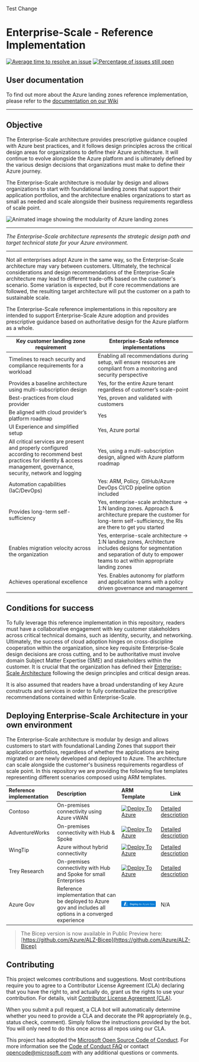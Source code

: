 Test Change

# Enterprise-Scale - Reference Implementation

[![Average time to resolve an issue](http://isitmaintained.com/badge/resolution/azure/enterprise-scale.svg)](http://isitmaintained.com/project/azure/enterprise-scale "Average time to resolve an issue")
[![Percentage of issues still open](http://isitmaintained.com/badge/open/azure/enterprise-scale.svg)](http://isitmaintained.com/project/azure/enterprise-scale "Percentage of issues still open")

## User documentation

To find out more about the Azure landing zones reference implementation, please refer to the [documentation on our Wiki](https://github.com/Azure/Enterprise-Scale/wiki)

---

## Objective

The Enterprise-Scale architecture provides prescriptive guidance coupled with Azure best practices, and it follows design principles across the critical design areas for organizations to define their Azure architecture. It will continue to evolve alongside the Azure platform and is ultimately defined by the various design decisions that organizations must make to define their Azure journey.

The Enterprise-Scale architecture is modular by design and allows organizations to start with foundational landing zones that support their application portfolios, and the architecture enables organizations to start as small as needed and scale alongside their business requirements regardless of scale point.

![Animated image showing the modularity of Azure landing zones](./docs/wiki/media/ESLZ.gif)

---

_The Enterprise-Scale architecture represents the strategic design path and target technical state for your Azure environment._

---

Not all enterprises adopt Azure in the same way, so the Enterprise-Scale architecture may vary between customers. Ultimately, the technical considerations and design recommendations of the Enterprise-Scale architecture may lead to different trade-offs based on the customer's scenario. Some variation is expected, but if core recommendations are followed, the resulting target architecture will put the customer on a path to sustainable scale.

The Enterprise-Scale reference implementations in this repository are intended to support Enterprise-Scale Azure adoption and provides prescriptive guidance based on authoritative design for the Azure platform as a whole.

| Key customer landing zone requirement | Enterprise-Scale reference implementations |
|----------------------------------------------------------------------------------|-----------------------------------------------------------------------------------------------------------------------------------------------------------------------------------------------------------------------------------------------------|
| Timelines to reach security and compliance requirements for a workload | Enabling all recommendations during setup, will ensure resources are compliant from a monitoring and security perspective |
| Provides a baseline architecture using multi-subscription design | Yes, for the entire Azure tenant regardless of customer’s scale-point |
| Best-practices from cloud provider | Yes, proven and validated with customers |
| Be aligned with cloud provider’s platform roadmap | Yes |
| UI Experience and simplified setup | Yes, Azure portal |
| All critical services are present and properly configured according to recommend best practices for identity & access management, governance, security, network and logging | Yes, using a multi-subscription design, aligned with Azure platform roadmap |
| Automation capabilities (IaC/DevOps) | Yes: ARM, Policy, GitHub/Azure DevOps CI/CD pipeline option included |
| Provides long-term self-sufficiency | Yes, enterprise-scale architecture -> 1:N landing zones. Approach & architecture prepare the customer for long-term self-sufficiency, the RIs are there to get you started |
| Enables migration velocity across the organization | Yes, enterprise-scale architecture -> 1:N landing zones, Architecture includes designs for segmentation and separation of duty to empower teams to act within appropriate landing zones |
| Achieves operational excellence | Yes. Enables autonomy for platform and application teams with a policy driven governance and management |

## Conditions for success

To fully leverage this reference implementation in this repository, readers must have a collaborative engagement with key customer stakeholders across critical technical domains, such as identity, security, and networking. Ultimately, the success of cloud adoption hinges on cross-discipline cooperation within the organization, since key requisite Enterprise-Scale design decisions are cross cutting, and to be authoritative must involve domain Subject Matter Expertise (SME) and stakeholders within the customer. It is crucial that the organization has defined their [Enterprise-Scale Architecture](./docs/EnterpriseScale-Architecture.md) following the design principles and critical design areas.

It is also assumed that readers have a broad understanding of key Azure constructs and services in order to fully contextualize the prescriptive recommendations contained within Enterprise-Scale.
<!--
![Enterprise-Scale ](./docs/wiki/media/ES-process.png)
-->

## Deploying Enterprise-Scale Architecture in your own environment

The Enterprise-Scale architecture is modular by design and allows customers to start with foundational Landing Zones that support their application portfolios, regardless of whether the applications are being migrated or are newly developed and deployed to Azure. The architecture can scale alongside the customer's business requirements regardless of scale point. In this repository we are providing the following five templates representing different scenarios composed using ARM templates.

| Reference implementation | Description | ARM Template | Link |
|:-------------------------|:-------------|:-------------|------|
| Contoso | On-premises connectivity using Azure vWAN |[![Deploy To Azure](https://docs.microsoft.com/en-us/azure/templates/media/deploy-to-azure.svg)](https://portal.azure.com/#blade/Microsoft_Azure_CreateUIDef/CustomDeploymentBlade/uri/https%3A%2F%2Fraw.githubusercontent.com%2FAzure%2FEnterprise-Scale%2Fmain%2FeslzArm%2FeslzArm.json/uiFormDefinitionUri/https%3A%2F%2Fraw.githubusercontent.com%2FAzure%2FEnterprise-Scale%2Fmain%2FeslzArm%2Feslz-portal.json) | [Detailed description](./docs/reference/contoso/Readme.md) |
| AdventureWorks | On-premises connectivity with Hub & Spoke  |[![Deploy To Azure](https://docs.microsoft.com/en-us/azure/templates/media/deploy-to-azure.svg)](https://portal.azure.com/#blade/Microsoft_Azure_CreateUIDef/CustomDeploymentBlade/uri/https%3A%2F%2Fraw.githubusercontent.com%2FAzure%2FEnterprise-Scale%2Fmain%2FeslzArm%2FeslzArm.json/uiFormDefinitionUri/https%3A%2F%2Fraw.githubusercontent.com%2FAzure%2FEnterprise-Scale%2Fmain%2FeslzArm%2Feslz-portal.json) | [Detailed description](./docs/reference/adventureworks/README.md) |
| WingTip | Azure without hybrid connectivity |[![Deploy To Azure](https://docs.microsoft.com/en-us/azure/templates/media/deploy-to-azure.svg)](https://portal.azure.com/#blade/Microsoft_Azure_CreateUIDef/CustomDeploymentBlade/uri/https%3A%2F%2Fraw.githubusercontent.com%2FAzure%2FEnterprise-Scale%2Fmain%2FeslzArm%2FeslzArm.json/uiFormDefinitionUri/https%3A%2F%2Fraw.githubusercontent.com%2FAzure%2FEnterprise-Scale%2Fmain%2FeslzArm%2Feslz-portal.json) | [Detailed description](./docs/reference/wingtip/README.md) |
| Trey Research | On-premises connectivity with Hub and Spoke for small Enterprises | [![Deploy To Azure](https://docs.microsoft.com/en-us/azure/templates/media/deploy-to-azure.svg)](https://portal.azure.com/#blade/Microsoft_Azure_CreateUIDef/CustomDeploymentBlade/uri/https%3A%2F%2Fraw.githubusercontent.com%2FAzure%2FEnterprise-Scale%2Fmain%2Fdocs%2Freference%2Ftreyresearch%2FarmTemplates%2Fes-lite.json/createUIDefinitionUri/https%3A%2F%2Fraw.githubusercontent.com%2FAzure%2FEnterprise-Scale%2Fmain%2Fdocs%2Freference%2Ftreyresearch%2FarmTemplates%2Fportal-es-lite.json) | [Detailed description](./docs/reference/treyresearch/README.md) |
| Azure Gov | Reference implementation that can be deployed to Azure gov and includes all options in a converged experience | [![Deploy To Azure](https://raw.githubusercontent.com/Azure/azure-quickstart-templates/master/1-CONTRIBUTION-GUIDE/images/deploytoazuregov.svg?sanitize=true)](https://portal.azure.us/#blade/Microsoft_Azure_CreateUIDef/CustomDeploymentBlade/uri/https%3A%2F%2Fraw.githubusercontent.com%2FAzure%2FEnterprise-Scale%2Fmain%2FeslzArm%2FeslzArm.json/uiFormDefinitionUri/https%3A%2F%2Fraw.githubusercontent.com%2FAzure%2FEnterprise-Scale%2Fmain%2FeslzArm%2Ffairfaxeslz-portal.json) | N/A

> The Bicep version is now available in Public Preview here: [https://github.com/Azure/ALZ-Bicep](https://github.com/Azure/ALZ-Bicep)

## Contributing

This project welcomes contributions and suggestions.  Most contributions require you to agree to a
Contributor License Agreement (CLA) declaring that you have the right to, and actually do, grant us
the rights to use your contribution. For details, visit [Contributor License Agreement (CLA)](https://cla.opensource.microsoft.com).

When you submit a pull request, a CLA bot will automatically determine whether you need to provide
a CLA and decorate the PR appropriately (e.g., status check, comment). Simply follow the instructions
provided by the bot. You will only need to do this once across all repos using our CLA.

This project has adopted the [Microsoft Open Source Code of Conduct](https://opensource.microsoft.com/codeofconduct/).
For more information see the [Code of Conduct FAQ](https://opensource.microsoft.com/codeofconduct/faq/) or
contact [opencode@microsoft.com](mailto:opencode@microsoft.com) with any additional questions or comments.
